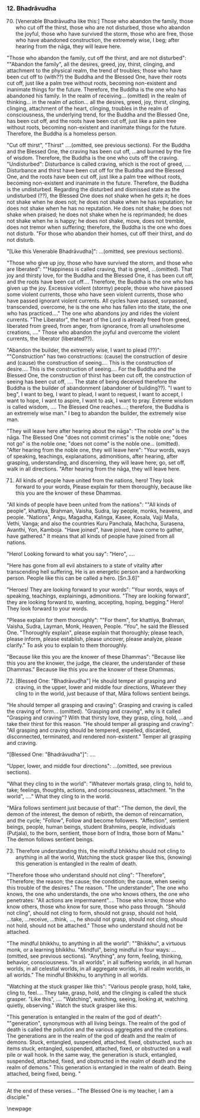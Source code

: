 ### 12. Bhadrāvudha

70. [Venerable Bhadrāvudha like this:] Those who abandon the family, those who
    cut off the thirst, those who are not disturbed, those who abandon the
    joyful, those who have survived the storm, those who are free, those who
    have abandoned construction, the extremely wise,
I beg; after hearing from the nāga, they will leave here.

"Those who abandon the family, cut off the thirst, and are not disturbed":
""Abandon the family", all the desires, greed, joy, thirst, clinging, and
attachment to the physical realm, the trend of troubles; those who have been cut
off to (with??) the Buddha and the Blessed One, have their roots cut off, just
like a palm tree without roots, becoming non-existent and inanimate things for
the future. Therefore, the Buddha is the one who has abandoned his family. In
the realm of receiving... (omitted) in the realm of thinking... in the realm of
action... all the desires, greed, joy, thirst, clinging, clinging, attachment of
the heart, clinging, troubles in the realm of consciousness, the underlying
trend, for the Buddha and the Blessed One, has been cut off, and the roots have
been cut off, just like a palm tree without roots, becoming non-existent and
inanimate things for the future. Therefore, the Buddha is a homeless person.

"Cut off thirst", "Thirst" ....(omitted, see previous sections). For the Buddha
and the Blessed One, the craving has been cut off, ...and burned by the fire of
wisdom. Therefore, the Buddha is the one who cuts off the craving.
"Undisturbed": Disturbance is called craving, which is the root of greed, ....
Disturbance and thirst have been cut off for the Buddha and the Blessed One, and
the roots have been cut off, just like a palm tree without roots, becoming
non-existent and inanimate in the future. Therefore, the Buddha is the
undisturbed. Regarding the disturbed and dismissed state as the undisturbed
(??), the Blessed One does not shake  when he gets it; he does not shake when he
does not; he does not shake when he has reputation; he does not shake when he
has no reputation. He does not shake; he does not shake when praised; he does
not shake when he is reprimanded; he does not shake when he is happy; he does
not shake, move, does not tremble, does not tremor when suffering; therefore,
the Buddha is the one who does not disturb. "For those who abandon their homes,
cut off their thirst, and do not disturb.

"[Like this Venerable Bhadrāvudha]": ...(omitted, see previous sections).

"Those who give up joy, those who have survived the storm, and those who are
liberated": ""Happiness is called craving, that is greed, ...(omitted). That joy
and thirsty love, for the Buddha and the Blessed One, it has been cut off, and
the roots have been cut off.... Therefore, the Buddha is the one who has given
up the joy. Excessive violent (stormy) people, those who have passed some
violent currents, those who have seen violent currents, those who have passed
ignorant violent currents. All cycles have passed, surpassed, transcended,
overcome, he is the one who has fallen into the state, the one who has
practiced...." The one who abandons joy and rides the violent currents. "The
Liberator", the heart of the Lord is already freed from greed, liberated from
greed, from anger, from ignorance, from all unwholesome creations, ...." Those
who abandon the joyful and overcome the violent currents, the liberator
(liberated??).

"Abandon the builder, the extremely wise, I want to plead (??)": ""Construction"
has two constructions: (cause) the construction of desire and (cause) the
construction of seeing.... This is the construction of desire.... This is the
construction of seeing.... For the Buddha and the Blessed One, the construction
of thirst has been cut off, the construction of seeing has been cut off, ....
The state of being deceived therefore the Buddha is the builder of abandonment
(abandoner of building??). "I want to beg", I want to beg, I want to plead, I
want to request, I want to accept, I want to hope, I want to aspire, I want to
ask, I want to pray. Extreme wisdom is called wisdom, .... The Blessed One
reaches....; therefore, the Buddha is an extremely wise man." I beg to abandon
the builder, the extremely wise man.

"They will leave here after hearing about the nāga": "The noble one" is the
nāga. The Blessed One "does not commit crimes" is the noble one; "does not go"
is the noble one; "does not come" is the noble one... (omitted). "After hearing
from the noble one, they will leave here": "Your words, ways of speaking,
teachings, explanations, admonitions, after hearing, after grasping,
understanding, and discerning, they will leave here, go, set off, walk in all
directions. "After hearing from the nāga, they will leave here.

71. All kinds of people have united from the nations, hero! They look forward to
    your words,
Please explain for them thoroughly, because like this you are the knower of these
    Dhammas.

"All kinds of people have been united from the nations": ""All kinds of people",
khattiya, Brahman, Vaisha, Sudra, lay people, monks, heavens, and people.
"Nations", Angu, Magadha, Kalinga, Kasee, Kosala, Vajji Malla, Vethi, Vanga; and
also the countries Kuru Panchala, Machcha, Surasena, Avanthi, Yon, Kamboja.
"Have joined", have joined, have come to gather, have gathered." It means that
all kinds of people have joined from all nations.

"Hero! Looking forward to what you say": "Hero", ....

"Here has gone from all evil abstainers to a state of vitality after
transcending hell suffering,
He is an energetic person and a hardworking person. People like this can be
called a hero. [Sn.3.6]"

"Heroes! They are looking forward to your words": "Your words, ways of speaking,
teachings, explainings, admonitions. "They are looking forward", they are
looking forward to, wanting, accepting, hoping, begging." Hero! They look
forward to your words.

"Please explain for them thoroughly": ""For them", for khattiya, Brahman,
Vaisha, Sudra, Layman, Monk, Heaven, People. "You", he said the Blessed One.
"Thoroughly explain", please explain that thoroughly; please teach, please
inform, please establish, please uncover, please analyze, please clarify." To
ask you to explain to them thoroughly.

"Because like this you are the knower of these Dhammas": "Because like this you
are the knower, the judge, the clearer, the understander of these Dhammas."
Because like this you are the knower of these Dhammas.

72. [Blessed One: "Bhadrāvudha"] He should temper all grasping and craving, in the
    upper, lower and middle four directions,
Whatever they cling to in the world, just because of that, Māra follows sentient
    beings.

"He should temper all grasping and craving": Grasping and craving is called the
craving of form... (omitted). "Grasping and craving", why is it called "Grasping
and craving"? With that thirsty love, they grasp, cling, hold, ...and take their
thirst for this reason. "He should temper all grasping and craving": "All
grasping and craving should be tempered, expelled, discarded, disconnected,
terminated, and rendered non-existent." Temper all grasping and craving.

"[Blessed One: "Bhadrāvudha"]": ....

"Upper, lower, and middle four directions": ...(omitted, see previous sections).

"What they cling to in the world": "Whatever mortals grasp, cling to, hold to,
take; feelings, thoughts, actions, and consciousness, attachment. "In the
world", ...." What they cling to in the world.

"Māra follows sentiment just because of that": "The demon, the devil, the demon
of the interest, the demon of rebirth, the demon of reincarnation, and the
cycle; "Follow", Follow and become followers. "Affection", sentient beings,
people, human beings, student Brahmins, people, individuals (Putjala), to the
born, sentient, those born of Indra, those born of Manu." The demon follows
sentient beings.

73. Therefore understanding this, the mindful bhikkhu should not cling to
    anything in all the world,
Watching the stuck grasper like this, (knowing) this generation is entangled in
    the realm of death.

"Therefore those who understand should not cling": "Therefore", "Therefore; the
reason; the cause; the condition; the cause, when seeing this trouble of the
desires." The reason. "The understander", The one who knows, the one who
understands, the one who knows others, the one who penetrates: "All actions are
impermanent".... Those who know, those who know others, those who know for sure,
those who pass through. "Should not cling", should not cling to form, should not
grasp, should not hold, ...take, ...receive, ...think, ..., he should not grasp,
should not cling, should not hold, should not be attached." Those who understand
should not be attached.

"The mindful bhikkhu, to anything in all the world": ""Bhikkhu", a virtuous
monk, or a learning bhikkhu. "Mindful", being mindful in four ways: ...(omitted,
see previous sections). "Anything", any form, feeling, thinking, behavior,
consciousness. "In all worlds", in all suffering worlds, in all human worlds, in
all celestial worlds, in all aggregate worlds, in all realm worlds, in all
worlds." The mindful Bhikkhu, to anything in all worlds.

"Watching at the stuck grasper like this": "Various people grasp, hold, take,
cling to, feel.... They take, grasp, hold, and the clinging is called the stuck
grasper. "Like this", .... "Watching", watching, seeing, looking at, watching
quietly, observing." Watch the stuck grasper like this.

"This generation is entangled in the realm of the god of death": ""generation",
synonymous with all living beings. The realm of the god of death is called the
pollution and the various aggregates and the creations. The generations are in
the realm of the god of death and the realm of demons. Stuck, entangled,
suspended, attached, fixed, obstructed, such as items stuck, entangled,
suspended, attached, fixed, or obstructed on a wall pile or wall hook. In the
same way, the generation is stuck, entangled, suspended, attached, fixed, and
obstructed in the realm of death and the realm of demons." This generation is
entangled in the realm of death. Being attached, being fixed, being. "

---

At the end of these verses... "The Blessed One is my teacher, I am a disciple."

\newpage
